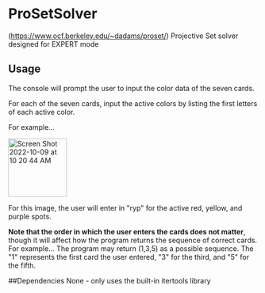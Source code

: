 # ProSetSolver

(https://www.ocf.berkeley.edu/~dadams/proset/)
Projective Set solver designed for EXPERT mode



## Usage

The console will prompt the user to input the color data of the seven cards.

For each of the seven cards, input the active colors by listing the first letters of each active color.

For example...

<img width="118" alt="Screen Shot 2022-10-09 at 10 20 44 AM" src="https://user-images.githubusercontent.com/57467707/194764985-fbbee4e8-f94b-4b42-8411-1c0f68269115.png">

For this image, the user will enter in "ryp" for the active red, yellow, and purple spots.


**Note that the order in which the user enters the cards does not matter**, though it will affect how the program returns the sequence of correct cards.
For example...
The program may return (1,3,5) as a possible sequence. The "1" represents the first card the user entered, "3" for the third, and "5" for the fifth.





##Dependencies
None - only uses the built-in itertools library
